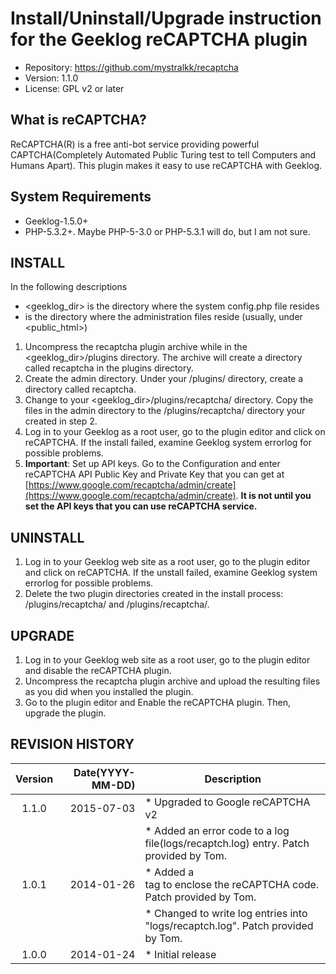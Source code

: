 # Install/Uninstall/Upgrade instruction for the Geeklog reCAPTCHA plugin

* Repository: https://github.com/mystralkk/recaptcha
* Version: 1.1.0
* License: GPL v2 or later

## What is reCAPTCHA?

ReCAPTCHA(R) is a free anti-bot service providing powerful CAPTCHA(Completely Automated Public Turing test to tell Computers and Humans Apart).  This plugin makes it easy to use reCAPTCHA with Geeklog.

## System Requirements

* Geeklog-1.5.0+
* PHP-5.3.2+.  Maybe PHP-5-3.0 or PHP-5.3.1 will do, but I am not sure.

## INSTALL

In the following descriptions

* <geeklog_dir> is the directory where the system config.php file resides
* <admin> is the directory where the administration files reside (usually, under <public_html>)

1.  Uncompress the recaptcha plugin archive while in the <geeklog_dir>/plugins directory. The archive will create a directory called recaptcha in the plugins directory.
2.  Create the admin directory. Under your <admin>/plugins/ directory, create a directory called recaptcha.
3.  Change to your <geeklog_dir>/plugins/recaptcha/ directory. Copy the files in the admin directory to the <admin>/plugins/recaptcha/ directory your created in step 2.
4.  Log in to your Geeklog as a root user, go to the plugin editor and click on reCAPTCHA. If the install failed, examine Geeklog system errorlog for possible problems.
5.  **Important**: Set up API keys. Go to the Configuration and enter reCAPTCHA API Public Key and Private Key that you can get at [https://www.google.com/recaptcha/admin/create](https://www.google.com/recaptcha/admin/create). **It is not until you set the API keys that you can use reCAPTCHA service.**

## UNINSTALL

1.  Log in to your Geeklog web site as a root user, go to the plugin editor and click on reCAPTCHA.  If the unstall failed, examine Geeklog system errorlog for possible problems.
2.  Delete the two plugin directories created in the install process: <geeklog-dir>/plugins/recaptcha/ and <admin>/plugins/recaptcha/.

## UPGRADE

1.  Log in to your Geeklog web site as a root user, go to the plugin editor and disable the reCAPTCHA plugin.
2.  Uncompress the recaptcha plugin archive and upload the resulting files as you did when you installed the plugin.
3.  Go to the plugin editor and Enable the reCAPTCHA plugin. Then, upgrade the plugin.

## REVISION HISTORY

| Version | Date(YYYY-MM-DD) |Description                                                                         |
|:-------:|-----------------:|------------------------------------------------------------------------------------|
|   1.1.0 |       2015-07-03 |* Upgraded to Google reCAPTCHA v2                                                   |
|         |                  |* Added an error code to a log file(logs/recaptch.log) entry. Patch provided by Tom.|
|   1.0.1 |       2014-01-26 |* Added a <div> tag to enclose the reCAPTCHA code. Patch provided by Tom.           |
|         |                  |* Changed to write log entries into "logs/recaptch.log". Patch provided by Tom.     |
|   1.0.0 |       2014-01-24 |* Initial release                                                                   |
